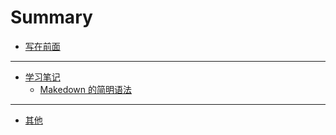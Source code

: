 # Summary

* [写在前面](README.md)

---
* [学习笔记]()
	* [Makedown 的简明语法](study/markdown.md)

---
* [其他](other/README.md)	
